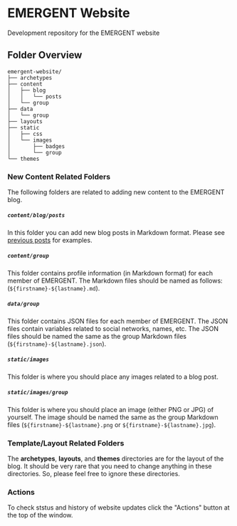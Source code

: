 # EMERGENT Website
Development repository for the EMERGENT website

## Folder Overview
```
emergent-website/
├── archetypes
├── content
│   ├── blog
│   │   └── posts
│   └── group
├── data
│   └── group
├── layouts
├── static
│   ├── css
│   └── images
│       ├── badges
│       └── group
└── themes
```

### New Content Related Folders
The following folders are related to adding new content to the EMERGENT blog.

##### `content/blog/posts`
In this folder you can add new blog posts in Markdown format. Please see [previous posts](https://github.com/Read-Lab-Confederation/emergent-website/tree/master/content/blog/posts) for examples.

##### `content/group`
This folder contains profile information (in Markdown format) for each member of EMERGENT. The Markdown files should be named as follows: (`${firstname}-${lastname}.md`).

##### `data/group`
This folder contains JSON files for each member of EMERGENT. The JSON files contain variables related to social networks, names, etc. The JSON files should be named the same as the group Markdown files (`${firstname}-${lastname}.json`).


##### `static/images`
This folder is where you should place any images related to a blog post.


##### `static/images/group`
This folder is where you should place an image (either PNG or JPG) of yourself. The image should be named the same as the group Markdown files (`${firstname}-${lastname}.png` or `${firstname}-${lastname}.jpg`).


### Template/Layout Related Folders
The **archetypes**, **layouts**, and **themes** directories are for the layout of the blog. It should be very rare that you need to change anything in these directories. So, please feel free to ignore these directories.

### Actions
To check ststus and history of website updates click the "Actions" button at the top of the window.
